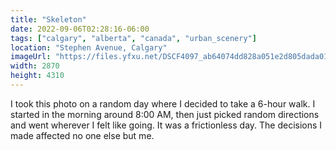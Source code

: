 ```yaml
---
title: "Skeleton"
date: 2022-09-06T02:28:16-06:00
tags: ["calgary", "alberta", "canada", "urban_scenery"]
location: "Stephen Avenue, Calgary"
imageUrl: "https://files.yfxu.net/DSCF4097_ab64074dd828a051e2d805dada013149.jpg"
width: 2870
height: 4310
---
```


I took this photo on a random day where I decided to take a 6-hour walk. I started in the morning around 8:00 AM, then just picked random directions and went wherever I felt like going. It was a frictionless day. The decisions I made affected no one else but me.